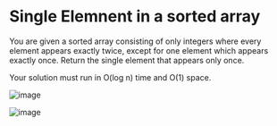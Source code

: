 # Single Elemnent in a sorted array

You are given a sorted array consisting of only integers where every element appears exactly twice, except for one element which appears exactly once.
Return the single element that appears only once.

Your solution must run in O(log n) time and O(1) space.



![image](https://github.com/DeekshaMalviya/100-Days-of-Code/assets/132806772/8abb9164-5604-4ee2-8a93-eceb85e052f1)



![image](https://github.com/DeekshaMalviya/100-Days-of-Code/assets/132806772/8a4baa34-47f2-454f-a8ef-e8065cdb14af)
